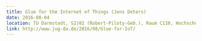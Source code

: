 ```yaml
---
title: Glue for the Internet of Things (Jens Deters)
date: 2016-08-04
location: TU Darmstadt, S2|02 (Robert-Piloty-Geb.), Raum C110, Hochschulstr. 10, 64289 Darmstadt
link: http://www.jug-da.de/2016/08/Glue-for-IoT/
---
```

